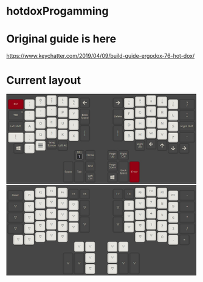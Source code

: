 # hotdoxProgamming

# Original guide is here

https://www.keychatter.com/2019/04/09/build-guide-ergodox-76-hot-dox/

# Current layout

<img src="./Layer0.JPG" alt="l" width="500"/>
<img src="./Layer1.JPG" alt="l" width="500"/>



